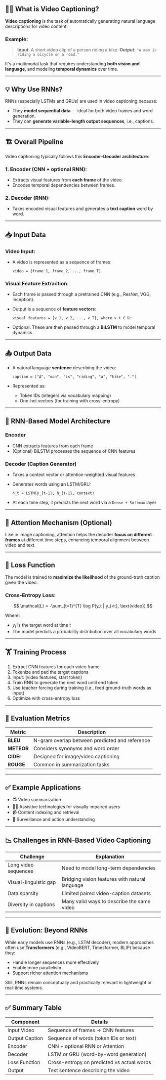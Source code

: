 ## 🎥📝 What is Video Captioning?

**Video captioning** is the task of automatically generating natural language descriptions for video content.

### Example:

> **Input**: A short video clip of a person riding a bike.
> **Output**: `"A man is riding a bicycle on a road."`

It's a multimodal task that requires understanding **both vision and language**, and modeling **temporal dynamics** over time.

---

## 💡 Why Use RNNs?

RNNs (especially LSTMs and GRUs) are used in video captioning because:

* They **model sequential data** — ideal for both video frames and word generation.
* They can **generate variable-length output sequences**, i.e., captions.

---

## 🏗️ Overall Pipeline

Video captioning typically follows this **Encoder–Decoder architecture**:

### 1. **Encoder (CNN + optional RNN)**:

* Extracts visual features from **each frame** of the video.
* Encodes temporal dependencies between frames.

### 2. **Decoder (RNN)**:

* Takes encoded visual features and generates a **text caption** word by word.

---

## 📥 Input Data

### Video Input:

* A video is represented as a sequence of frames:

  ```
  video = [frame_1, frame_2, ..., frame_T]
  ```

### Visual Feature Extraction:

* Each frame is passed through a pretrained CNN (e.g., ResNet, VGG, Inception).

* Output is a sequence of **feature vectors**:

  ```
  visual_features = [v_1, v_2, ..., v_T], where v_t ∈ ℝⁿ
  ```

* Optional: These are then passed through a **BiLSTM** to model temporal dynamics.

---

## 📤 Output Data

* A natural language **sentence** describing the video:

  ```
  caption = ["A", "man", "is", "riding", "a", "bike", "."]
  ```

* Represented as:

  * Token IDs (integers via vocabulary mapping)
  * One-hot vectors (for training with cross-entropy)

---

## 🧠 RNN-Based Model Architecture

### Encoder

* CNN extracts features from each frame
* (Optional) BiLSTM processes the sequence of CNN features

### Decoder (Caption Generator)

* Takes a context vector or attention-weighted visual features

* Generates words using an LSTM/GRU:

  ```
  h_t = LSTM(y_{t-1}, h_{t-1}, context)
  ```

* At each time step, it predicts the next word via a `Dense + Softmax` layer

---

## 🔁 Attention Mechanism (Optional)

Like in image captioning, attention helps the decoder **focus on different frames** at different time steps, enhancing temporal alignment between video and text.

---

## 🧮 Loss Function

The model is trained to **maximize the likelihood** of the ground-truth caption given the video.

### Cross-Entropy Loss:

$$
\mathcal{L} = -\sum_{t=1}^{T} \log P(y_t | y_{<t}, \text{video})
$$

Where:

* $y_t$ is the target word at time $t$
* The model predicts a probability distribution over all vocabulary words

---

## 🏋️ Training Process

1. Extract CNN features for each video frame
2. Tokenize and pad the target captions
3. Input: (video features, start token)
4. Train RNN to generate the next word until end token
5. Use teacher forcing during training (i.e., feed ground-truth words as input)
6. Optimize with cross-entropy loss

---

## 🎯 Evaluation Metrics

| Metric     | Description                                    |
| ---------- | ---------------------------------------------- |
| **BLEU**   | N-gram overlap between predicted and reference |
| **METEOR** | Considers synonyms and word order              |
| **CIDEr**  | Designed for image/video captioning            |
| **ROUGE**  | Common in summarization tasks                  |

---

## ✅ Example Applications

* 📺 Video summarization
* 🧑‍🦯 Assistive technologies for visually impaired users
* 📹 Content indexing and retrieval
* 🧠 Surveillance and action understanding

---

## 📉 Challenges in RNN-Based Video Captioning

| Challenge             | Explanation                                    |
| --------------------- | ---------------------------------------------- |
| Long video sequences  | Need to model long-term dependencies           |
| Visual-linguistic gap | Bridging vision features with natural language |
| Data sparsity         | Limited paired video-caption datasets          |
| Diversity in captions | Many valid ways to describe the same video     |

---

## 🔄 Evolution: Beyond RNNs

While early models use RNNs (e.g., LSTM decoder), modern approaches often use **Transformers** (e.g., VideoBERT, Timesformer, BLIP) because they:

* Handle longer sequences more effectively
* Enable more parallelism
* Support richer attention mechanisms

Still, RNNs remain conceptually and practically relevant in lightweight or real-time systems.

---

## ✅ Summary Table

| Component      | Details                                    |
| -------------- | ------------------------------------------ |
| Input Video    | Sequence of frames → CNN features          |
| Output Caption | Sequence of words (token IDs or text)      |
| Encoder        | CNN + optional RNN or Attention            |
| Decoder        | LSTM or GRU (word-by-word generation)      |
| Loss Function  | Cross-entropy on predicted vs actual words |
| Output         | Text sentence describing the video         |
